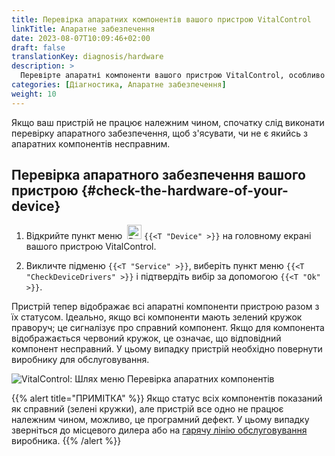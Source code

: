 ```yaml
---
title: Перевірка апаратних компонентів вашого пристрою VitalControl
linkTitle: Апаратне забезпечення
date: 2023-08-07T10:09:46+02:00
draft: false
translationKey: diagnosis/hardware
description: >
  Перевірте апаратні компоненти вашого пристрою VitalControl, особливо якщо ви підозрюєте апаратний дефект.
categories: [Діагностика, Апаратне забезпечення]
weight: 10
---
```

Якщо ваш пристрій не працює належним чином, спочатку слід виконати перевірку апаратного забезпечення, щоб з'ясувати, чи не є якийсь з апаратних компонентів несправним.

## Перевірка апаратного забезпечення вашого пристрою {#check-the-hardware-of-your-device}

1. Відкрийте пункт меню &nbsp;<img src="/icons/device.svg" width="23" align="bottom" alt="Device" /> `{{<T "Device" >}}` на головному екрані вашого пристрою VitalControl.

1. Викличте підменю `{{<T "Service" >}}`, виберіть пункт меню `{{<T "CheckDeviceDrivers" >}}` і підтвердіть вибір за допомогою `{{<T "Ok" >}}`.

Пристрій тепер відображає всі апаратні компоненти пристрою разом з їх статусом. Ідеально, якщо всі компоненти мають зелений кружок праворуч; це сигналізує про справний компонент. Якщо для компонента відображається червоний кружок, це означає, що відповідний компонент несправний. У цьому випадку пристрій необхідно повернути виробнику для обслуговування.

   ![VitalControl: Шлях меню Перевірка апаратних компонентів](../images/device-check.png "Перевірка апаратного забезпечення")

{{% alert title="ПРИМІТКА" %}}
Якщо статус всіх компонентів показаний як справний (зелені кружки), але пристрій все одно не працює належним чином, можливо, це програмний дефект. У цьому випадку зверніться до місцевого дилера або на [гарячу лінію обслуговування](https://www.urbanonline.de/en/contact) виробника.
{{% /alert %}}
